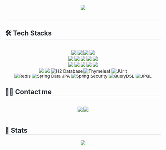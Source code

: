 
<div align= "center">
    <img src="https://capsule-render.vercel.app/api?type=rounded&color=fcd997&height=120&text=Jin%20seong%20won&animation=&fontColor=000000&fontSize=50" />
    </div>
    <div style="text-align: left;"> 
    <h2 style="border-bottom: 1px solid #d8dee4; color: #282d33;">  </h2>  
    <div style="font-weight: 700; font-size: 15px; text-align: left; color: #282d33;">  </div> 
    </div>
    <div style="text-align: left;">
    <h2 style="border-bottom: 1px solid #d8dee4; color: #282d33;"> 🛠️ Tech Stacks </h2> <br> 
  <div  align= "center"> <img src="https://img.shields.io/badge/Docker-2496ED?style=for-the-badge&logo=Docker&logoColor=white">
          <img src="https://img.shields.io/badge/Bootstrap-7952B3?style=for-the-badge&logo=Bootstrap&logoColor=white">
<!--           <img src="https://img.shields.io/badge/Elasticsearch-005571?style=for-the-badge&logo=Elasticsearch&logoColor=white"> -->
          <img src="https://img.shields.io/badge/Amazon AWS-232F3E?style=for-the-badge&logo=Amazon AWS&logoColor=white">
          <img src="https://img.shields.io/badge/Amazon S3-569A31?style=for-the-badge&logo=Amazon S3&logoColor=white">
          <br/><img src="https://img.shields.io/badge/Github-181717?style=for-the-badge&logo=Github&logoColor=white">
          <img src="https://img.shields.io/badge/Git-F05032?style=for-the-badge&logo=Git&logoColor=white">
          <img src="https://img.shields.io/badge/HTML5-E34F26?style=for-the-badge&logo=HTML5&logoColor=white">
          <img src="https://img.shields.io/badge/Java-007396?style=for-the-badge&logo=Java&logoColor=white">
          <img src="https://img.shields.io/badge/MariaDB-003545?style=for-the-badge&logo=MariaDB&logoColor=white">
          <br/><img src="https://img.shields.io/badge/MongoDB-47A248?style=for-the-badge&logo=MongoDB&logoColor=white">
          <img src="https://img.shields.io/badge/MySQL-4479A1?style=for-the-badge&logo=MySQL&logoColor=white">
          <img src="https://img.shields.io/badge/Notion-000000?style=for-the-badge&logo=Notion&logoColor=white">
          <img src="https://img.shields.io/badge/Oracle-F80000?style=for-the-badge&logo=Oracle&logoColor=white">
          <img src="https://img.shields.io/badge/Slack-4A154B?style=for-the-badge&logo=Slack&logoColor=white">
          <br/><img src="https://img.shields.io/badge/Spring-6DB33F?style=for-the-badge&logo=Spring&logoColor=white">
          <img src="https://img.shields.io/badge/Spring Boot-6DB33F?style=for-the-badge&logo=Spring Boot&logoColor=white">
          <img src="https://img.shields.io/badge/H2_Database-%23A1C7B2.svg?style=for-the-badge&logo=h2&logoColor=white" alt="H2 Database">
          <img src="https://img.shields.io/badge/Thymeleaf-%23495B6B.svg?style=for-the-badge&logo=thymeleaf&logoColor=white" alt="Thymeleaf">
          <img src="https://img.shields.io/badge/JUnit-%23A8B9C4.svg?style=for-the-badge&logo=junit&logoColor=white" alt="JUnit">
          <br/><img src="https://img.shields.io/badge/Redis-%23DC382D.svg?style=for-the-badge&logo=redis&logoColor=white" alt="Redis">
          <img src="https://img.shields.io/badge/Spring_Data_JPA-%236DB33F.svg?style=for-the-badge&logo=spring&logoColor=white" alt="Spring Data JPA">
          <img src="https://img.shields.io/badge/Spring_Security-%236DB33F.svg?style=for-the-badge&logo=spring-security&logoColor=white" alt="Spring Security">
          <img src="https://img.shields.io/badge/QueryDSL-%2338A3D8.svg?style=for-the-badge&logo=querydsl&logoColor=white" alt="QueryDSL">
          <img src="https://img.shields.io/badge/JPQL-%23338D91.svg?style=for-the-badge&logo=java&logoColor=white" alt="JPQL">
    </div>
    </div>
    <div style="text-align: left;">
    <h2 style="border-bottom: 1px solid #d8dee4; color: #282d33;"> 🧑‍💻 Contact me </h2> <br> 
    <div align= "center"> <a href=https://www.instagram.com/jin_sung_1/profilecard/?igsh=MTJ6dGU1YWR5ZGc1cw==> <img src="https://img.shields.io/badge/Instagram-E4405F?style=for-the-badge&logo=Instagram&logoColor=white&link=https://www.instagram.com/jin_sung_1/profilecard/?igsh=MTJ6dGU1YWR5ZGc1cw=="> </a>
                 <a href=http://marmalade-canvas-697.notion.site> <img src="https://img.shields.io/badge/Notion-000000?style=for-the-badge&logo=Notion&logoColor=white&link=http://marmalade-canvas-697.notion.site"> </a>
          </div>  <br> 
    <div align= "center">  </div> 
    </div>
    <div style="text-align: left;"> 
    <h2 style="border-bottom: 1px solid #d8dee4; color: #282d33;"> 🏅 Stats </h2> <div align= "center">  <img src="https://github-readme-stats.vercel.app/api/top-langs/?username=jinseongwon99&layout=compact&bg_color=180,000000,&title_color=000000&text_color=000000"
          /> </div> 
    </div>
    
